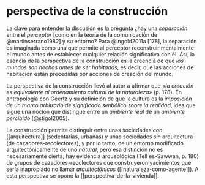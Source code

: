 # perspectiva de la construcción
La clave para entender la discusión es la pregunta ¿hay una *separación* entre el *perceptor* [como en la teoría de la comunicación de @martinserrano1982] y su entorno? Para @ingold2011a [178], la separación es imaginada como una que permite al perceptor reconstruir mentalmente el mundo antes de establecer cualquier relación significativa con él. Así, la esencia de la perspectiva de la construcción es la creencia de que *los mundos son hechos antes de ser habitados*, es decir, que las acciones de habitación están precedidas por acciones de creación del mundo.

La perspectiva de la construcción llevó al autor a afirmar que *«la creación es equivalente al ordenamiento cultural de la naturaleza»* (p. 178).  En antropología con Geertz y su definición de que la cultura es la *imposición de un marco arbitrario de significado simbólico sobre la realidad*, idea que sigue una noción que distingue entre un *ambiente real* de un *ambiente percibido* [@stigol2005].

La construcción permite distinguir entre unas sociedades *con* [[arquitectura]] (sedentarias, urbanas) y unas sociedades *sin* arquitectura (de cazadores-recolectores), y por lo tanto, de un entorno modificado arquitectónicamente de uno *natural*, pero esa distinción no es necesariamente cierta, hay evidencia arqueológica (Tell es-Sawwan, p. 180) de grupos de cazadores-recolectores que construyeron yacimientos que sería inapropiado no llamar *arquitectónicos* ([[naturaleza-como-agente]]). A esta perspectiva se opone la [[perspectiva-de-la-vivienda]].
